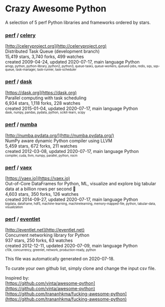 # Crazy Awesome Python
A selection of 5 perf Python libraries and frameworks ordered by stars.  


### [perf](categories/perf.md) / [celery](https://github.com/celery/celery)  
[http://celeryproject.org](http://celeryproject.org)  
Distributed Task Queue (development branch)  
15,419 stars, 3,740 forks, 499 watches  
created 2009-04-24, updated 2020-07-17, main language Python  
<sub><sup>amqp, python, python-library, python2, python3, queue-tasks, queue-workers, queued-jobs, redis, sqs, sqs-queue, task-manager, task-runner, task-scheduler</sup></sub>


### [perf](categories/perf.md) / [dask](https://github.com/dask/dask)  
[https://dask.org](https://dask.org)  
Parallel computing with task scheduling  
6,934 stars, 1,118 forks, 228 watches  
created 2015-01-04, updated 2020-07-17, main language Python  
<sub><sup>dask, numpy, pandas, pydata, python, scikit-learn, scipy</sup></sub>


### [perf](categories/perf.md) / [numba](https://github.com/numba/numba)  
[http://numba.pydata.org/](http://numba.pydata.org/)  
NumPy aware dynamic Python compiler using LLVM  
5,459 stars, 672 forks, 211 watches  
created 2012-03-08, updated 2020-07-17, main language Python  
<sub><sup>compiler, cuda, llvm, numpy, parallel, python, rocm</sup></sub>


### [perf](categories/perf.md) / [vaex](https://github.com/vaexio/vaex)  
[https://vaex.io](https://vaex.io)  
 Out-of-Core DataFrames for Python, ML, visualize and explore big tabular data at a billion rows per second 🚀  
4,603 stars, 350 forks, 126 watches  
created 2014-09-27, updated 2020-07-17, main language Python  
<sub><sup>bigdata, dataframe, hdf5, machine-learning, machinelearning, memory-mapped-file, python, tabular-data, visualization</sup></sub>


### [perf](categories/perf.md) / [eventlet](https://github.com/eventlet/eventlet)  
[http://eventlet.net](http://eventlet.net)  
Concurrent networking library for Python  
937 stars, 250 forks, 63 watches  
created 2012-12-11, updated 2020-07-09, main language Python  
<sub><sup>c10k, concurrency, greenlet, network, production-ready, python</sup></sub>


This file was automatically generated on 2020-07-18.  

To curate your own github list, simply clone and change the input csv file.  

Inspired by:  
[https://github.com/vinta/awesome-python](https://github.com/vinta/awesome-python)  
[https://github.com/trananhkma/fucking-awesome-python](https://github.com/trananhkma/fucking-awesome-python)  
